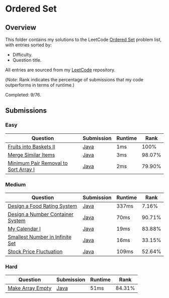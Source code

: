 # Ordered Set

## Overview
This folder contains my solutions to the LeetCode [Ordered Set](https://leetcode.com/problem-list/ordered-set/) problem list,
with entries sorted by:
- Difficulty.
- Question title.

All entries are sourced from my [LeetCode](https://github.com/shumarb/leetcode) repository.

(*Note*: Rank indicates the percentage of submissions that my code outperforms in terms of runtime.)

Completed: 9/76.

## Submissions
### Easy
| Question                                                                                                                | Submission                                                                                              | Runtime | Rank   |
|-------------------------------------------------------------------------------------------------------------------------|---------------------------------------------------------------------------------------------------------|---------|--------|
| [Fruits into Baskets II](https://leetcode.com/problems/fruits-into-baskets-ii/description/)                             | [Java](https://github.com/shumarb/leetcode/blob/main/submissions/FruitsIntoBasketsTwo.java)             | 1ms     | 100%   |
| [Merge Similar Items](https://leetcode.com/problems/merge-similar-items/description/)                                   | [Java](https://github.com/shumarb/leetcode/blob/main/submissions/MergeSimilarItems.java)                | 3ms     | 98.07% |
| [Minimum Pair Removal to Sort Array I](https://leetcode.com/problems/minimum-pair-removal-to-sort-array-i/description/) | [Java](https://github.com/shumarb/leetcode/blob/main/submissions/MinimumPairRemovalToSortArrayOne.java) | 2ms     | 79.90% |

### Medium
| Question                                                                                                        | Submission                                                                                 | Runtime | Rank   |
|-----------------------------------------------------------------------------------------------------------------|--------------------------------------------------------------------------------------------|---------|--------|
| [Design a Food Rating System](https://leetcode.com/problems/design-a-food-rating-system/description/)           | [Java](https://github.com/shumarb/leetcode/blob/main/submissions/FoodRatings.java)         | 337ms   | 7.16%  |
| [Design a Number Container System](https://leetcode.com/problems/design-a-number-container-system/description/) | [Java](https://github.com/shumarb/leetcode/blob/main/submissions/NumberContainers.java)    | 70ms    | 90.71% |
| [My Calendar I](https://leetcode.com/problems/my-calendar-i/description/)                                       | [Java](https://github.com/shumarb/leetcode/blob/main/submissions/MyCalendar.java)          | 19ms    | 83.88% |
| [Smallest Number in Infinite Set](https://leetcode.com/problems/smallest-number-in-infinite-set/description/)   | [Java](https://github.com/shumarb/leetcode/blob/main/submissions/SmallestInfiniteSet.java) | 16ms    | 33.15% |
| [Stock Price Fluctuation](https://leetcode.com/problems/stock-price-fluctuation/description/)                   | [Java](https://github.com/shumarb/leetcode/blob/main/submissions/StockPrice.java)          | 109ms   | 52.64% |

### Hard
| Question                                                                                                                                       | Submission                                                                                                         | Runtime | Rank   |
|------------------------------------------------------------------------------------------------------------------------------------------------|--------------------------------------------------------------------------------------------------------------------|---------|--------|
| [Make Array Empty](https://leetcode.com/problems/make-array-empty/description/)                                                                | [Java](https://github.com/shumarb/leetcode/blob/main/submissions/MakeArrayEmpty.java)                              | 51ms    | 84.31% |

